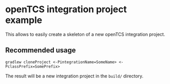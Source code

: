 # openTCS integration project example

This allows to easily create a skeleton of a new openTCS integration project.

## Recommended usage

`gradlew cloneProject <-PintegrationName=SomeName> <-PclassPrefix=SomePrefix>`

The result will be a new integration project in the `build/` directory.
